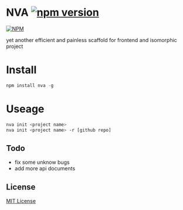 NVA [![npm version](https://badge.fury.io/js/nva.svg)](https://badge.fury.io/js/nva)
===
[![NPM](https://nodei.co/npm/nva.png)](https://nodei.co/npm/nva/)

yet another efficient and painless scaffold for frontend and isomorphic project


Install
===

```javascript
npm install nva -g
```

Useage
===

```bash
nva init <project name>
nva init <project name> -r [github repo]
```

## Todo

- fix some unknow bugs
- add more api documents


## License

[MIT License](http://en.wikipedia.org/wiki/MIT_License)